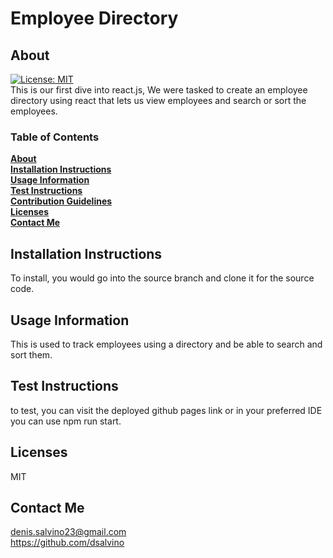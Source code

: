  
# Employee Directory
## About
[![License: MIT](https://img.shields.io/badge/License-MIT-yellow.svg)](https://opensource.org/licenses/MIT)<br>
This is our first dive into react.js, We were tasked to create an employee directory using react that lets us view employees and search or sort the employees.


### Table of Contents
**[About](#about)**<br>
**[Installation Instructions](#installation-instructions)**<br>
**[Usage Information](#usage-information)**<br>
**[Test Instructions](#test-instructions)**<br>
**[Contribution Guidelines](#contribution-guidelines)**<br>
**[Licenses](#licenses)**<br>
**[Contact Me](#contact-me)**<br>

## Installation Instructions
To install, you would go into the source branch and clone it for the source code. 
## Usage Information
This is used to track employees using a directory and be able to search and sort them.
## Test Instructions
to test, you can visit the deployed github pages link or in your preferred IDE you can use npm run start.
## Licenses
MIT
## Contact Me
denis.salvino23@gmail.com<br>
<https://github.com/dsalvino>